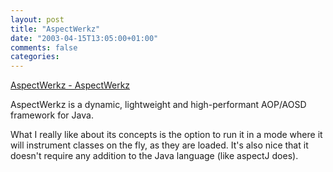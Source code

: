 ```yaml
---
layout: post
title: "AspectWerkz"
date: "2003-04-15T13:05:00+01:00"
comments: false
categories: 
---
```


<p><a href="http://aspectwerkz.sourceforge.net/" title="AspectWerkz - AspectWerkz">AspectWerkz - AspectWerkz</a></p>

<p>AspectWerkz is a dynamic, lightweight and high-performant AOP/AOSD framework for Java. </p>

<p>What I really like about its concepts is the option to run it in a mode where it will instrument classes on the fly, as they are loaded. It's also nice that it doesn't require any addition to the Java language (like aspectJ does).</p>

